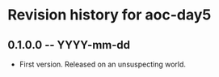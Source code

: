 # Revision history for aoc-day5

## 0.1.0.0 -- YYYY-mm-dd

* First version. Released on an unsuspecting world.
